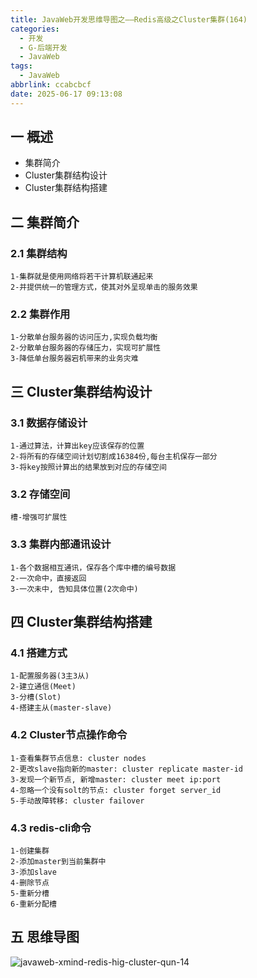 ```yaml
---
title: JavaWeb开发思维导图之——Redis高级之Cluster集群(164)
categories:
  - 开发
  - G-后端开发
  - JavaWeb
tags:
  - JavaWeb
abbrlink: ccabcbcf
date: 2025-06-17 09:13:08
---
```

## 一 概述

* 集群简介
* Cluster集群结构设计
* Cluster集群结构搭建

<!--more-->

## 二 集群简介

### 2.1 集群结构

```
1-集群就是使用网络将若干计算机联通起来
2-并提供统一的管理方式，使其对外呈现单击的服务效果
```

### 2.2 集群作用

```
1-分散单台服务器的访问压力,实现负载均衡
2-分散单台服务器的存储压力，实现可扩展性
3-降低单台服务器宕机带来的业务灾难
```

## 三 Cluster集群结构设计

### 3.1 数据存储设计

```
1-通过算法，计算出key应该保存的位置
2-将所有的存储空间计划切割成16384份,每台主机保存一部分
3-将key按照计算出的结果放到对应的存储空间
```

### 3.2 存储空间

```
槽-增强可扩展性
```

### 3.3 集群内部通讯设计

```
1-各个数据相互通讯，保存各个库中槽的编号数据
2-一次命中，直接返回
3-一次未中, 告知具体位置(2次命中)
```

## 四 Cluster集群结构搭建

### 4.1 搭建方式

```
1-配置服务器(3主3从)
2-建立通信(Meet)
3-分槽(Slot)
4-搭建主从(master-slave)
```

### 4.2 Cluster节点操作命令

```
1-查看集群节点信息: cluster nodes
2-更改slave指向新的master: cluster replicate master-id
3-发现一个新节点, 新增master: cluster meet ip:port
4-忽略一个没有solt的节点: cluster forget server_id
5-手动故障转移: cluster failover
```

### 4.3 redis-cli命令

```
1-创建集群
2-添加master到当前集群中
3-添加slave
4-删除节点
5-重新分槽
6-重新分配槽
```

## 五 思维导图

![javaweb-xmind-redis-hig-cluster-qun-14][1]



[1]:https://cdn.jsdelivr.net/gh/PGzxc/CDN/blog-java/javaweb-xmind-redis-hig-cluster-qun-14.png